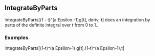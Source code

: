 ##  IntegrateByParts 

IntegrateByParts[(1 - t)^(a Epsilon -1)g[t], deriv, t] does an integration by parts of the definite integral over t from 0 to 1..

###  Examples   
IntegrateByParts[(1-t)^(a Epsilon-1) g[t],(1-t)^(a Epsilon-1),t]
